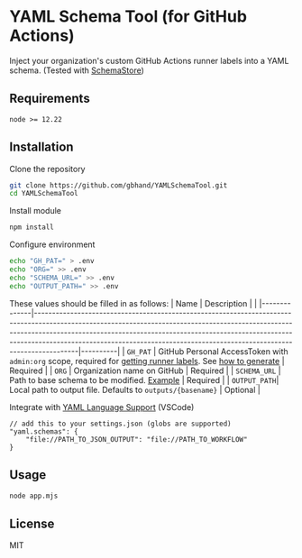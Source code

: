 # YAML Schema Tool (for GitHub Actions) #

Inject your organization's custom GitHub Actions runner labels into a YAML schema.
(Tested with [SchemaStore](https://json.schemastore.org/github-workflow.json))

## Requirements ##

```
node >= 12.22
```

## Installation ##

Clone the repository
```bash
git clone https://github.com/gbhand/YAMLSchemaTool.git
cd YAMLSchemaTool
```

Install module
```bash
npm install
```

Configure environment
```bash
echo "GH_PAT=" > .env
echo "ORG=" >> .env
echo "SCHEMA_URL=" >> .env
echo "OUTPUT_PATH=" >> .env
```

These values should be filled in as follows:
| Name         | Description                                                                                                                                                                                                                                                                                                                        |          |
|--------------|------------------------------------------------------------------------------------------------------------------------------------------------------------------------------------------------------------------------------------------------------------------------------------------------------------------------------------|----------|
| `GH_PAT`     | GitHub Personal AccessToken with `admin:org` scope, required for [getting runner labels](https://docs.github.com/en/rest/reference/actions#list-self-hosted-runners-for-an-organization). See [how to generate](https://docs.github.com/en/authentication/keeping-your-account-and-data-secure/creating-a-personal-access-token)   | Required |
| `ORG`        | Organization name on GitHub                                                                                                                                                                                                                                                                                                        | Required |
| `SCHEMA_URL` | Path to base schema to be modified. [Example](https://json.schemastore.org/github-workflow.json)                                                                                                                                                                                                                                   | Required |
| `OUTPUT_PATH`| Local path to output file. Defaults to `outputs/{basename}`                                                                                                                                                                                                                                                                        | Optional |

Integrate with [YAML Language Support](https://marketplace.visualstudio.com/items?itemName=redhat.vscode-yaml) (VSCode)
```jsonc
// add this to your settings.json (globs are supported)
"yaml.schemas": {
    "file://PATH_TO_JSON_OUTPUT": "file://PATH_TO_WORKFLOW"
}
```

## Usage ##

```bash
node app.mjs
```

## License ##

MIT
